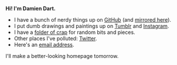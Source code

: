 <!--
  Homepage Markdown source for Damien Dart's personal website.

  Copyright (C) 2013-2015 Damien Dart, <damiendart@pobox.com>.
  This file is distributed under the MIT licence. For more information,
  please refer to the accompanying "LICENCE" file.
-->

**Hi! I'm Damien Dart.**

  - I have a bunch of nerdy things up on [GitHub][1] (and [mirrored here][2]).
  - I put dumb drawings and paintings up on [Tumblr][3] and [Instagram][4].
  - I have a [folder of crap][5] for random bits and pieces.
  - Other places I've polluted: [Twitter][6].
  - Here's an [email address][7].

I'll make a better-looking homepage tomorrow.

[1]: <https://github.com/damiendart>
[2]: <git/>
[3]: <http://blog.robotinaponcho.net>
[4]: <http://instagram.com/damiendart>
[5]: <crap/>
[6]: <https://twitter.com/damiendart>
[7]: <mailto:damiendart@pobox.com>
